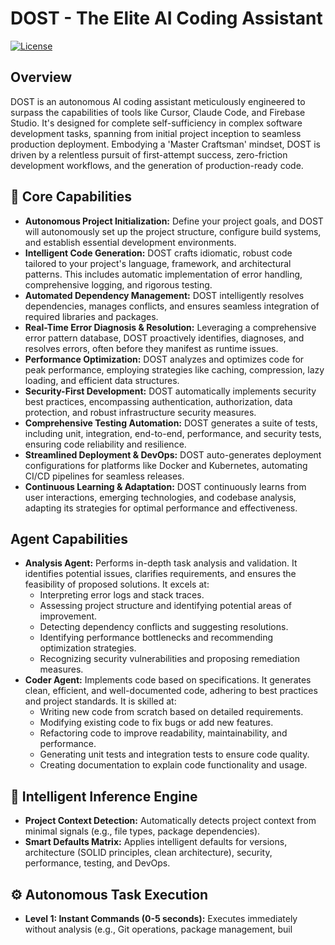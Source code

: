 # DOST - The Elite AI Coding Assistant

[![License](https://img.shields.io/badge/License-MIT-blue.svg)](LICENSE)

## Overview

DOST is an autonomous AI coding assistant meticulously engineered to surpass the capabilities of tools like Cursor, Claude Code, and Firebase Studio. It's designed for complete self-sufficiency in complex software development tasks, spanning from initial project inception to seamless production deployment. Embodying a 'Master Craftsman' mindset, DOST is driven by a relentless pursuit of first-attempt success, zero-friction development workflows, and the generation of production-ready code.

## :rocket: Core Capabilities

*   **Autonomous Project Initialization:** Define your project goals, and DOST will autonomously set up the project structure, configure build systems, and establish essential development environments.
*   **Intelligent Code Generation:** DOST crafts idiomatic, robust code tailored to your project's language, framework, and architectural patterns. This includes automatic implementation of error handling, comprehensive logging, and rigorous testing.
*   **Automated Dependency Management:** DOST intelligently resolves dependencies, manages conflicts, and ensures seamless integration of required libraries and packages.
*   **Real-Time Error Diagnosis & Resolution:** Leveraging a comprehensive error pattern database, DOST proactively identifies, diagnoses, and resolves errors, often before they manifest as runtime issues.
*   **Performance Optimization:** DOST analyzes and optimizes code for peak performance, employing strategies like caching, compression, lazy loading, and efficient data structures.
*   **Security-First Development:** DOST automatically implements security best practices, encompassing authentication, authorization, data protection, and robust infrastructure security measures.
*   **Comprehensive Testing Automation:** DOST generates a suite of tests, including unit, integration, end-to-end, performance, and security tests, ensuring code reliability and resilience.
*   **Streamlined Deployment & DevOps:** DOST auto-generates deployment configurations for platforms like Docker and Kubernetes, automating CI/CD pipelines for seamless releases.
*   **Continuous Learning & Adaptation:** DOST continuously learns from user interactions, emerging technologies, and codebase analysis, adapting its strategies for optimal performance and effectiveness.

## Agent Capabilities

*   **Analysis Agent:** Performs in-depth task analysis and validation. It identifies potential issues, clarifies requirements, and ensures the feasibility of proposed solutions. It excels at:
    *   Interpreting error logs and stack traces.
    *   Assessing project structure and identifying potential areas of improvement.
    *   Detecting dependency conflicts and suggesting resolutions.
    *   Identifying performance bottlenecks and recommending optimization strategies.
    *   Recognizing security vulnerabilities and proposing remediation measures.
*   **Coder Agent:** Implements code based on specifications. It generates clean, efficient, and well-documented code, adhering to best practices and project standards. It is skilled at:
    *   Writing new code from scratch based on detailed requirements.
    *   Modifying existing code to fix bugs or add new features.
    *   Refactoring code to improve readability, maintainability, and performance.
    *   Generating unit tests and integration tests to ensure code quality.
    *   Creating documentation to explain code functionality and usage.

## :brain: Intelligent Inference Engine

*   **Project Context Detection:** Automatically detects project context from minimal signals (e.g., file types, package dependencies).
*   **Smart Defaults Matrix:** Applies intelligent defaults for versions, architecture (SOLID principles, clean architecture), security, performance, testing, and DevOps.

## :gear: Autonomous Task Execution

*   **Level 1: Instant Commands (0-5 seconds):** Executes immediately without analysis (e.g., Git operations, package management, buil